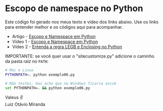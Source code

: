 # Escopo de namespace no Python

Este código foi gerado nos meus texto e vídeo dos links abaixo. Use os links
para entender melhor e os códigos aqui para acompanhar.

- Artigo -
  [Escopo e Namespace em Python](https://www.otaviomiranda.com.br/2025/namespace-escopo-python/)
- Vídeo 1 - [Escopo e Namespace em Python](https://youtu.be/GkgbSIYSHUg)
- Vídeo 2 -
  [Entenda a regra LEGB e Enclosing no Python](https://youtu.be/GkgbSIYSHUg)

IMPORTANTE: se você quer usar o "sitecustomize.py" adicione o caminho da pasta
raiz no `PATH`:

```bash
# Mac e Linux
PYTHONPATH=. python exemplo06.py

# Não testei, mas acho que no Windows ficaria assim
set PYTHONPATH=. && python exemplo06.py
```

Valeus ✌️ \
Luiz Otávio Miranda
